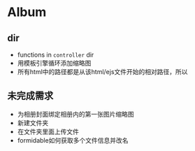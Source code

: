 # Album
## dir
* functions in `controller` dir
* 用模板引擎循环添加缩略图
* 所有html中的路径都是从该html/ejs文件开始的相对路径，所以
## 未完成需求
* 为相册封面绑定相册内的第一张图片缩略图
* 新建文件夹
* 在文件夹里面上传文件
* formidable如何获取多个文件信息并改名